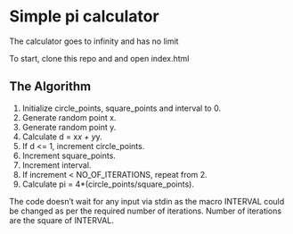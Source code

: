 # Simple pi calculator

The calculator goes to infinity and has no limit

To start, clone this repo and and open index.html

## The Algorithm

1. Initialize circle_points, square_points and interval to 0.
2. Generate random point x.
3. Generate random point y.
4. Calculate d = x*x + y*y.
5. If d <= 1, increment circle_points.
6. Increment square_points.
7. Increment interval.
8. If increment < NO_OF_ITERATIONS, repeat from 2.
9. Calculate pi = 4\*(circle_points/square_points).

The code doesn’t wait for any input via stdin as the macro INTERVAL could be changed as per the required number of iterations. Number of iterations are the square of INTERVAL.
